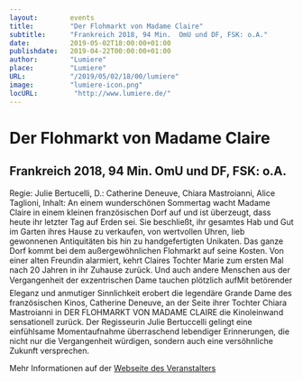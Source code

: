 ```yaml
---
layout:        events
title:         "Der Flohmarkt von Madame Claire"
subtitle:      "Frankreich 2018, 94 Min.  OmU und DF, FSK: o.A."
date:          2019-05-02T18:00:00+01:00
publishdate:   2019-04-22T00:00:00+01:00
author:        "Lumiere"
place:         "Lumiere"
URL:           "/2019/05/02/18/00/lumiere"
image:         "lumiere-icon.png"
locURL:         "http://www.lumiere.de/"
---
```


Der Flohmarkt von Madame Claire
===========

Frankreich 2018, 94 Min.  OmU und DF, FSK: o.A.
-----------

Regie: Julie Bertucelli, D.: Catherine Deneuve, Chiara Mastroianni, Alice Taglioni, Inhalt: An einem wunderschönen Sommertag wacht Madame Claire in einem kleinen französischen Dorf auf und ist überzeugt, dass heute ihr letzter Tag auf Erden sei. Sie  beschließt, ihr gesamtes Hab und Gut im Garten ihres Hause zu verkaufen, von wertvollen Uhren, lieb gewonnenen Antiquitäten bis hin zu handgefertigten Unikaten. Das ganze Dorf kommt bei dem außergewöhnlichen Flohmarkt auf seine Kosten. Von einer alten Freundin alarmiert, kehrt Claires Tochter Marie zum ersten Mal nach 20 Jahren in ihr Zuhause zurück. Und auch andere Menschen aus der Vergangenheit der  exzentrischen Dame tauchen plötzlich aufMit betörender Eleganz und anmutiger Sinnlichkeit erobert die legendäre Grande Dame des französischen Kinos, Catherine Deneuve, an der Seite ihrer Tochter Chiara Mastroianni in DER FLOHMARKT VON MADAME CLAIRE die Kinoleinwand sensationell zurück. Der Regisseurin Julie Bertuccelli gelingt eine einfühlsame Momentaufnahme überraschend lebendiger Erinnerungen, die nicht nur die Vergangenheit würdigen, sondern auch eine versöhnliche Zukunft versprechen.

Mehr Informationen auf der [Webseite des Veranstalters](http://www.lumiere.de/19/05/flohmarkt.htm)
